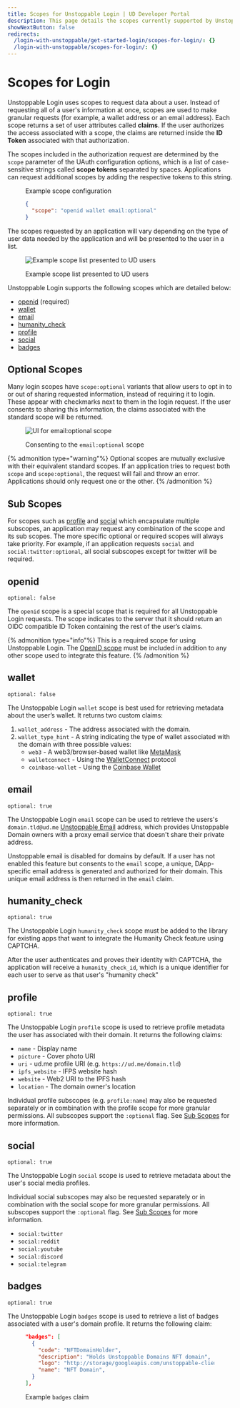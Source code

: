 ```yaml
---
title: Scopes for Unstoppable Login | UD Developer Portal
description: This page details the scopes currently supported by Unstoppable Login.
showNextButton: false
redirects:
  /login-with-unstoppable/get-started-login/scopes-for-login/: {}
  /login-with-unstoppable/scopes-for-login/: {}
---
```


# Scopes for Login

Unstoppable Login uses scopes to request data about a user. Instead of requesting all of a user's information at once, scopes are used to make granular requests (for example, a wallet address or an email address). Each scope returns a set of user attributes called **claims**. If the user authorizes the access associated with a scope, the claims are returned inside the **ID Token** associated with that authorization.

The scopes included in the authorization request are determined by the `scope` parameter of the UAuth configuration options, which is a list of case-sensitive strings called **scope tokens** separated by spaces. Applications can request additional scopes by adding the respective tokens to this string.

<figure>
<figcaption>Example scope configuration</figcaption>

```json
{
  "scope": "openid wallet email:optional"
}
```

</figure>

The scopes requested by an application will vary depending on the type of user data needed by the application and will be presented to the user in a list.

<figure>

![Example scope list presented to UD users](/images/login-scopes-example.png "#width=40%;")

<figcaption>Example scope list presented to UD users</figcaption>
</figure>

Unstoppable Login supports the following scopes which are detailed below:

- [openid](#openid) (required)
- [wallet](#wallet)
- [email](#email)
- [humanity_check](#humanity_check)
- [profile](#profile)
- [social](#social)
- [badges](#badges)

## Optional Scopes

Many login scopes have `scope:optional` variants that allow users to opt in to or out of sharing requested information, instead of requiring it to login. These appear with checkmarks next to them in the login request. If the user consents to sharing this information, the claims associated with the standard scope will be returned.

<figure>

![UI for email:optional scope](/images/login-scopes-email-optional.png "#width=40%;")

<figcaption>Consenting to the <code>email:optional</code> scope</figcaption>
</figure>

{% admonition type="warning"%}
Optional scopes are mutually exclusive with their equivalent standard scopes. If an application tries to request both `scope` and `scope:optional`, the request will fail and throw an error. Applications should only request one or the other.
{% /admonition %}

## Sub Scopes

For scopes such as [profile](#profile) and [social](#social) which encapsulate multiple subscopes, an application may request any combination of the scope and its sub scopes. The more specific optional or required scopes will always take priority. For example, if an application requests `social` and `social:twitter:optional`, all social subscopes except for twitter will be required.

## openid

`optional: false`

The `openid` scope is a special scope that is required for all Unstoppable Login requests. The scope indicates to the server that it should return an OIDC compatible ID Token containing the rest of the user’s claims.

{% admonition type="info"%}
This is a required scope for using Unstoppable Login. The [OpenID scope](https://auth0.com/docs/configure/apis/scopes/openid-connect-scopes) must be included in addition to any other scope used to integrate this feature.
{% /admonition %}

## wallet

`optional: false`

The Unstoppable Login `wallet` scope is best used for retrieving metadata about the user’s wallet. It returns two custom claims:

1. `wallet_address` - The address associated with the domain.
2. `wallet_type_hint` - A string indicating the type of wallet associated with the domain with three possible values:
   - `web3` - A web3/browser-based wallet like [MetaMask](https://docs.metamask.io/guide/)
   - `walletconnect` - Using the [WalletConnect](https://walletconnect.org) protocol
   - `coinbase-wallet` - Using the [Coinbase Wallet](https://www.coinbase.com/wallet)

## email

`optional: true`

The Unstoppable Login `email` scope can be used to retrieve the users's `domain.tld@ud.me` [Unstoppable Email](https://support.unstoppabledomains.com/support/solutions/articles/48001218107-unstoppable-email) address, which provides Unstoppable Domain owners with a proxy email service that doesn't share their private address.

Unstoppable email is disabled for domains by default. If a user has not enabled this feature but consents to the `email` scope, a unique, DApp-specific email address is generated and authorized for their domain. This unique email address is then returned in the `email` claim.

## humanity_check

`optional: true`

The Unstoppable Login `humanity_check` scope must be added to the library for existing apps that want to integrate the Humanity Check feature using CAPTCHA.

After the user authenticates and proves their identity with CAPTCHA, the application will receive a `humanity_check_id`, which is a unique identifier for each user to serve as that user's "humanity check"

## profile

`optional: true`

The Unstoppable Login `profile` scope is used to retrieve profile metadata the user has associated with their domain. It returns the following claims:

- `name` - Display name
- `picture` - Cover photo URI
- `uri` - ud.me profile URI (e.g. `https://ud.me/domain.tld`)
- `ipfs_website` - IFPS website hash
- `website` - Web2 URI to the IPFS hash
- `location` - The domain owner's location

Individual profile subscopes (e.g. `profile:name`) may also be requested separately or in combination with the profile scope for more granular permissions. All subscopes support the `:optional` flag. See [Sub Scopes](#sub-scopes) for more information.

## social

`optional: true`

The Unstoppable Login `social` scope is used to retrieve metadata about the user's social media profiles.

Individual social subscopes may also be requested separately or in combination with the social scope for more granular permissions. All subscopes support the `:optional` flag. See [Sub Scopes](#sub-scopes) for more information.

- `social:twitter`
- `social:reddit`
- `social:youtube`
- `social:discord`
- `social:telegram`

## badges

`optional: true`

The Unstoppable Login `badges` scope is used to retrieve a list of badges associated with a user's domain profile. It returns the following claim:

<figure>

```json
"badges": [
  {
    "code": "NFTDomainHolder",
    "description": "Holds Unstoppable Domains NFT domain",
    "logo": "http://storage/googleapis.com/unstoppable-client-assets/images/badges/ud-logo.svg",
    "name": "NFT Domain",
  }
],
```

<figcaption>Example <code>badges</code> claim</figcaption>
</figure>
